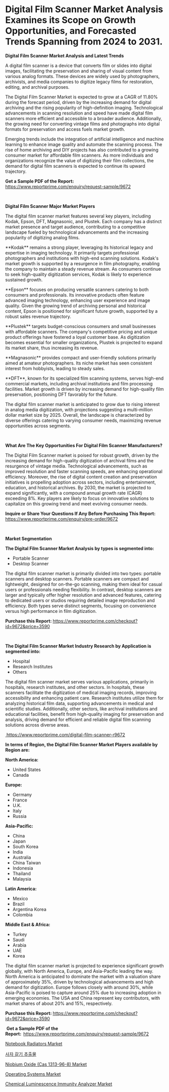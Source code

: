 <p><h1>Digital Film Scanner Market Analysis Examines its Scope on Growth Opportunities, and Forecasted Trends Spanning from 2024 to 2031.</h1></p><p><strong>Digital Film Scanner Market Analysis and Latest Trends</strong></p>
<p><p>A digital film scanner is a device that converts film or slides into digital images, facilitating the preservation and sharing of visual content from various analog formats. These devices are widely used by photographers, archivists, and media companies to digitize legacy films for restoration, editing, and archival purposes.</p><p>The Digital Film Scanner Market is expected to grow at a CAGR of 11.80% during the forecast period, driven by the increasing demand for digital archiving and the rising popularity of high-definition imaging. Technological advancements in scanning resolution and speed have made digital film scanners more efficient and accessible to a broader audience. Additionally, the growing need for converting vintage films and photographs into digital formats for preservation and access fuels market growth. </p><p>Emerging trends include the integration of artificial intelligence and machine learning to enhance image quality and automate the scanning process. The rise of home archiving and DIY projects has also contributed to a growing consumer market for affordable film scanners. As more individuals and organizations recognize the value of digitizing their film collections, the demand for digital film scanners is expected to continue its upward trajectory.</p></p>
<p><strong>Get a Sample PDF of the Report:&nbsp;</strong> <a href="https://www.reportprime.com/enquiry/request-sample/9672">https://www.reportprime.com/enquiry/request-sample/9672</a></p>
<p>&nbsp;</p>
<p><strong>Digital Film Scanner Major Market Players</strong></p>
<p><p>The digital film scanner market features several key players, including Kodak, Epson, DFT, Magnasonic, and Plustek. Each company has a distinct market presence and target audience, contributing to a competitive landscape fueled by technological advancements and the increasing popularity of digitizing analog films.</p><p>**Kodak** remains a strong player, leveraging its historical legacy and expertise in imaging technology. It primarily targets professional photographers and institutions with high-end scanning solutions. Kodak's market growth is supported by a resurgence in film photography, enabling the company to maintain a steady revenue stream. As consumers continue to seek high-quality digitization services, Kodak is likely to experience sustained growth.</p><p>**Epson** focuses on producing versatile scanners catering to both consumers and professionals. Its innovative products often feature advanced imaging technology, enhancing user experience and image quality. Given the growing trend of archiving personal and historical content, Epson is positioned for significant future growth, supported by a robust sales revenue trajectory.</p><p>**Plustek** targets budget-conscious consumers and small businesses with affordable scanners. The company's competitive pricing and unique product offerings have fostered a loyal customer base. As digitization becomes essential for smaller organizations, Plustek is projected to expand its market share, thus increasing its revenue.</p><p>**Magnasonic** provides compact and user-friendly solutions primarily aimed at amateur photographers. Its niche market has seen consistent interest from hobbyists, leading to steady sales. </p><p>**DFT**, known for its specialized film scanning systems, serves high-end commercial markets, including archival institutions and film processing facilities. Market growth is driven by increasing demand for high-quality film preservation, positioning DFT favorably for the future.</p><p>The digital film scanner market is anticipated to grow due to rising interest in analog media digitization, with projections suggesting a multi-million dollar market size by 2025. Overall, the landscape is characterized by diverse offerings catering to varying consumer needs, maximizing revenue opportunities across segments.</p></p>
<p>&nbsp;</p>
<p><strong>What Are The Key Opportunities For Digital Film Scanner Manufacturers?</strong></p>
<p><p>The Digital Film Scanner market is poised for robust growth, driven by the increasing demand for high-quality digitization of archival films and the resurgence of vintage media. Technological advancements, such as improved resolution and faster scanning speeds, are enhancing operational efficiency. Moreover, the rise of digital content creation and preservation initiatives is propelling adoption across sectors, including entertainment, education, and historical archives. By 2030, the market is projected to expand significantly, with a compound annual growth rate (CAGR) exceeding 8%. Key players are likely to focus on innovative solutions to capitalize on this growing trend and meet evolving consumer needs.</p></p>
<p><strong>Inquire or Share Your Questions If Any Before Purchasing This Report:</strong> <a href="https://www.reportprime.com/enquiry/pre-order/9672">https://www.reportprime.com/enquiry/pre-order/9672</a></p>
<p>&nbsp;</p>
<p><strong>Market Segmentation</strong></p>
<p><strong>The Digital Film Scanner Market Analysis by types is segmented into:</strong></p>
<p><ul><li>Portable Scanner</li><li>Desktop Scanner</li></ul></p>
<p><p>The digital film scanner market is primarily divided into two types: portable scanners and desktop scanners. Portable scanners are compact and lightweight, designed for on-the-go scanning, making them ideal for casual users or professionals needing flexibility. In contrast, desktop scanners are larger and typically offer higher resolution and advanced features, catering to dedicated users or studios requiring detailed image reproduction and efficiency. Both types serve distinct segments, focusing on convenience versus high performance in film digitization.</p></p>
<p><strong>Purchase this Report:&nbsp;</strong><a href="https://www.reportprime.com/checkout?id=9672&price=3590">https://www.reportprime.com/checkout?id=9672&price=3590</a></p>
<p>&nbsp;</p>
<p><strong>The Digital Film Scanner Market Industry Research by Application is segmented into:</strong></p>
<p><ul><li>Hospital</li><li>Research Institutes</li><li>Others</li></ul></p>
<p><p>The digital film scanner market serves various applications, primarily in hospitals, research institutes, and other sectors. In hospitals, these scanners facilitate the digitization of medical imaging records, improving accessibility and enhancing patient care. Research institutes utilize them for analyzing historical film data, supporting advancements in medical and scientific studies. Additionally, other sectors, like archival institutions and educational facilities, benefit from high-quality imaging for preservation and analysis, driving demand for efficient and reliable digital film scanning solutions across diverse areas.</p></p>
<p><a href="https://www.reportprime.com/digital-film-scanner-r9672">&nbsp;https://www.reportprime.com/digital-film-scanner-r9672</a></p>
<p><strong>In terms of Region, the Digital Film Scanner Market Players available by Region are:</strong></p>
<p>
    <p> <strong> North America: </strong>
        <ul>
            <li>United States</li>
            <li>Canada</li>
        </ul>
        </p> 
    <p> <strong> Europe: </strong>
        <ul>
            <li>Germany</li>
            <li>France</li>
            <li>U.K.</li>
            <li>Italy</li>
            <li>Russia</li>
        </ul>
        </p> 
    <p> <strong> Asia-Pacific: </strong>
        <ul>
            <li>China</li>
            <li>Japan</li>
            <li>South Korea</li>
            <li>India</li>
            <li>Australia</li>
            <li>China Taiwan</li>
            <li>Indonesia</li>
            <li>Thailand</li>
            <li>Malaysia</li>
        </ul>
        </p> 
    <p> <strong> Latin America: </strong>
        <ul>
            <li>Mexico</li>
            <li>Brazil</li>
            <li>Argentina Korea</li>
            <li>Colombia</li>
        </ul>
        </p> 
    <p> <strong> Middle East & Africa: </strong>
        <ul>
            <li>Turkey</li>
            <li>Saudi</li>
            <li>Arabia</li>
            <li>UAE</li>
            <li>Korea</li>
        </ul>
    </p>
    </p>
<p><p>The digital film scanner market is projected to experience significant growth globally, with North America, Europe, and Asia-Pacific leading the way. North America is anticipated to dominate the market with a valuation share of approximately 35%, driven by technological advancements and high demand for digitization. Europe follows closely with around 30%, while Asia-Pacific is poised to capture around 25% due to increasing adoption in emerging economies. The USA and China represent key contributors, with market shares of about 20% and 15%, respectively.</p></p>
<p><strong>Purchase this Report: </strong><a href="https://www.reportprime.com/checkout?id=9672&price=3590">https://www.reportprime.com/checkout?id=9672&price=3590</a></p>
<p>&nbsp;<strong>Get a Sample PDF of the Report:&nbsp;&nbsp;</strong><a href="https://www.reportprime.com/enquiry/request-sample/9672">https://www.reportprime.com/enquiry/request-sample/9672</a></p>
<p><strong></strong></p>
<p><p><a href="https://medium.com/@ryan.wilson8778/the-global-notebook-radiators-market-is-projected-to-experience-an-annual-growth-rate-of-8-9-8da8f5d08e61">Notebook Radiators Market</a></p><p><a href="https://medium.com/@deandreclark78/lion-s-mane-extract-market-%EC%9D%98-%EA%B8%80%EB%A1%9C%EB%B2%8C-%EC%8B%9C%EC%9E%A5-%EA%B0%9C%EC%9A%94%EB%8A%94-%EC%A0%84-%EC%84%B8%EA%B3%84-%EB%B0%8F-%EC%A3%BC%EC%9A%94-%EC%8B%9C%EC%9E%A5%EC%9D%98-%EC%82%B0%EC%97%85%EC%97%90-%EC%98%81%ED%96%A5%EC%9D%84-%EB%AF%B8%EC%B9%98%EB%8A%94-%EC%A3%BC%EC%9A%94-%ED%8A%B8%EB%A0%8C%EB%93%9C%EC%97%90-%EB%8C%80%ED%95%9C-%EB%8F%85%ED%8A%B9%ED%95%9C-%EA%B4%80%EC%A0%90%EC%9D%84-%EC%A0%9C%EA%B3%B5%ED%95%A9%EB%8B%88%EB%8B%A4-f1fa1dcb2986">사자 갈기 추출물</a></p><p><a href="https://medium.com/@ryan.wilson8778/the-niobium-oxide-cas-1313-96-8-market-has-experienced-impressive-growth-in-recent-years-dcc75836c9b7">Niobium Oxide (Cas 1313-96-8) Market</a></p><p><a href="https://www.linkedin.com/pulse/operating-systems-market-outlook-complete-industry-analysis-oq0df?trackingId=p9DKVJ58R6%2BWu75DCEp%2FpQ%3D%3D">Operating Systems Market</a></p><p><a href="https://github.com/SanjidaMahmud54/Market-Research-Report-List-1/blob/main/chemical-luminescence-immunity-analyzer-market.md">Chemical Luminescence Immunity Analyzer Market</a></p></p>